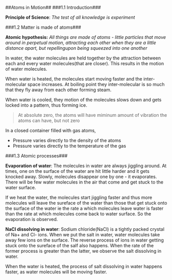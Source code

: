 ##Atoms in Motion##
###1.1 Introduction###

__Principle of Science__: _The test of all knowledge is experiment_

###1.2 Matter is made of atoms###

__Atomic hypothesis:__ _All things are made of atoms - little particles that move around in perpetual motion, attracting each other when they are a little distance apart, but repellingupon being squeezed into one another_

In water, the water molecules are held together by the attraction between each and every water molecules(that are closer). This results in the motion of water molecules. 

When water is heated, the molecules start moving faster and the inter-molecular space increases. At boiling point they inter-molecular is so much that they fly away from each other forming steam.

When water is cooled, they motion of the molecules slows down and gets locked into a pattern, thus forming ice.

>At absolute zero, the atoms will have miminum amount of vibration the atoms can have, but not zero

In a closed container filled with gas atoms,

* Pressure varies directly to the density of the atoms
* Pressure varies directly to the temperature of the gas

###1.3 Atomic processes###

__Evaporation of water__: The molecules in water are always jiggling around. At times, one on the surface of the water are hit little harder and it gets knocked away. Slowly, molecules disappear one by one - it evaporates. There will be few water molecules in the air that come and get stuck to the water surface. 

If we heat the water, the molecules start jiggling faster and thus more molecules will leave the sureface of the water than those that get stuck onto the surface of the water ie the rate a which molecules leave water is faster than the rate at which molecules come back to water surface. So the evaporation is observed.

__NaCl dissolving in water__: Sodium chloride(NaCl) is a tightly packed crystal of Na+ and Cl- ions. When we put the salt in water, water molecules take away few ions on the surface. The reverse process of ions in water getting stuck onto the sureface of the salf also happens. When the rate of the former process is greater than the latter, we observe the salt dissolving in water. 

When the water is heated, the process of salt dissolving in water happens faster, as water molecules will be moving faster.

